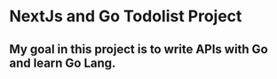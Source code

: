 # NextJs and Go Todolist Project

## My goal in this project is to write APIs with Go and learn Go Lang.
